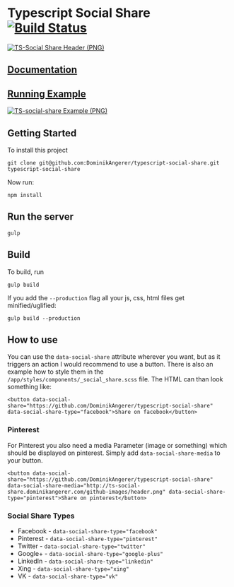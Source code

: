 # Typescript Social Share [![Build Status](https://travis-ci.org/DominikAngerer/typescript-social-share.svg?branch=master)](https://travis-ci.org/DominikAngerer/typescript-social-share)
[![TS-Social Share Header (PNG)](http://ts-social-share.dominikangerer.com/github-images/header.png?v=2)](http://ts-social-share.dominikangerer.com/)

## [Documentation](http://ts-social-share.dominikangerer.com/docs/)

## [Running Example](http://ts-social-share.dominikangerer.com/)

[![TS-social-share Example (PNG)](http://ts-social-share.dominikangerer.com/github-images/example.png?v=2)](http://ts-social-share.dominikangerer.com/)

## Getting Started

To install this project
```
git clone git@github.com:DominikAngerer/typescript-social-share.git typescript-social-share
```

Now run:
```
npm install
```

## Run the server
```
gulp
```

## Build
To build, run
```
gulp build
```
If you add the `--production` flag all your js, css, html files get minified/uglified:
```
gulp build --production
```


## How to use

You can use the `data-social-share` attribute wherever you want, but as it triggers an action I would recommend to use a button.
There is also an example how to style them in the `/app/styles/components/_social_share.scss` file. The HTML can than look something like:

```
<button data-social-share="https://github.com/DominikAngerer/typescript-social-share" data-social-share-type="facebook">Share on facebook</button>
```

### Pinterest

For Pinterest you also need a media Parameter (image or something) which should be displayed on pinterest. Simply add `data-social-share-media` to your button.

```
<button data-social-share="https://github.com/DominikAngerer/typescript-social-share" data-social-share-media="http://ts-social-share.dominikangerer.com/github-images/header.png" data-social-share-type="pinterest">Share on pinterest</button>
```

### Social Share Types
- Facebook - `data-social-share-type="facebook"`
- Pinterest - `data-social-share-type="pinterest"`
- Twitter - `data-social-share-type="twitter"`
- Google+ - `data-social-share-type="google-plus"`
- LinkedIn - `data-social-share-type="linkedin"`
- Xing - `data-social-share-type="xing"`
- VK - `data-social-share-type="vk"`
